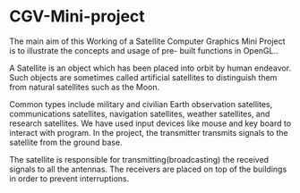 # CGV-Mini-project
The main aim of this Working of a Satellite Computer Graphics Mini Project is to illustrate the concepts and usage of pre- built functions in OpenGL..
 
A Satellite is an object which has been placed into orbit by human endeavor. Such objects are sometimes called artificial satellites to distinguish them from natural satellites such as the Moon. 

Common types include military and civilian Earth observation satellites, communications satellites, navigation satellites, weather satellites, and research satellites. We have used input devices like mouse and key board to interact with program. In the project, the transmitter transmits signals to the satellite from the ground base. 

The satellite is responsible for transmitting(broadcasting) the received signals to all the antennas. The receivers are placed on top of the buildings in order to prevent interruptions.
